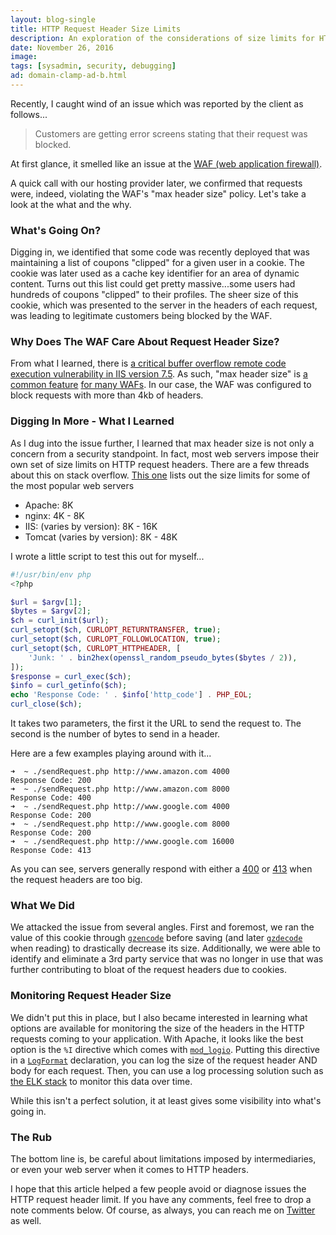 ```yaml
---
layout: blog-single
title: HTTP Request Header Size Limits
description: An exploration of the considerations of size limits for HTTP request headers
date: November 26, 2016
image:
tags: [sysadmin, security, debugging]
ad: domain-clamp-ad-b.html
---
```


Recently, I caught wind of an issue which was reported by the client as follows...

> Customers are getting error screens stating that their request was blocked.

At first glance, it smelled like an issue at the [WAF (web application firewall)](https://en.wikipedia.org/wiki/Web_application_firewall).

A quick call with our hosting provider later, we confirmed that requests were, indeed, violating the WAF's "max header size" policy. Let's take a look at the what and the why.

<!-- excerpt_separator -->

### What's Going On?

Digging in, we identified that some code was recently deployed that was maintaining a list of coupons "clipped" for a given user in a cookie. The cookie was later used as a cache key identifier for an area of dynamic content. Turns out this list could get pretty massive...some users had hundreds of coupons "clipped" to their profiles. The sheer size of this cookie, which was presented to the server in the headers of each request, was leading to legitimate customers being blocked by the WAF.

### Why Does The WAF Care About Request Header Size?

From what I learned, there is [a critical buffer overflow remote code execution vulnerability in IIS version 7.5](https://blogs.technet.microsoft.com/srd/2010/09/14/ms10-065-exploitability-of-the-iis-fastcgi-request-header-vulnerability/). As such, "max header size" is [a common feature](http://help.fortinet.com/fweb/537/Content/FortiWeb/fortiweb-admin/http_protocol_restraints.htm) [for many WAFs](https://campus.barracuda.com/product/webapplicationfirewall/article/WAF/ConfigReqLimits/). In our case, the WAF was configured to block requests with more than 4kb of headers.

### Digging In More - What I Learned

As I dug into the issue further, I learned that max header size is not only a concern from a security standpoint. In fact, most web servers impose their own set of size limits on HTTP request headers. There are a few threads about this on stack overflow. [This one](http://stackoverflow.com/questions/686217/maximum-on-http-header-values) lists out the size limits for some of the most popular web servers

- Apache: 8K
- nginx: 4K - 8K
- IIS: (varies by version): 8K - 16K
- Tomcat (varies by version): 8K - 48K

I wrote a little script to test this out for myself...

```php
#!/usr/bin/env php
<?php

$url = $argv[1];
$bytes = $argv[2];
$ch = curl_init($url);
curl_setopt($ch, CURLOPT_RETURNTRANSFER, true);
curl_setopt($ch, CURLOPT_FOLLOWLOCATION, true);
curl_setopt($ch, CURLOPT_HTTPHEADER, [
    'Junk: ' . bin2hex(openssl_random_pseudo_bytes($bytes / 2)),
]);
$response = curl_exec($ch);
$info = curl_getinfo($ch);
echo 'Response Code: ' . $info['http_code'] . PHP_EOL;
curl_close($ch);
```

It takes two parameters, the first it the URL to send the request to. The second is the number of bytes to send in a header.

Here are a few examples playing around with it...

```
➜  ~ ./sendRequest.php http://www.amazon.com 4000
Response Code: 200
➜  ~ ./sendRequest.php http://www.amazon.com 8000
Response Code: 400
➜  ~ ./sendRequest.php http://www.google.com 4000
Response Code: 200
➜  ~ ./sendRequest.php http://www.google.com 8000
Response Code: 200
➜  ~ ./sendRequest.php http://www.google.com 16000
Response Code: 413
```

As you can see, servers generally respond with either a [400](https://httpstatuses.com/400) or [413](https://httpstatuses.com/413) when the request headers are too big.

### What We Did

We attacked the issue from several angles. First and foremost, we ran the value of this cookie through [`gzencode`](http://php.net/manual/en/function.gzencode.php) before saving (and later [`gzdecode`](http://php.net/manual/en/function.gzdecode.php) when reading) to drastically decrease its size. Additionally, we were able to identify and eliminate a 3rd party service that was no longer in use that was further contributing to bloat of the request headers due to cookies.

### Monitoring Request Header Size

We didn't put this in place, but I also became interested in learning what options are available for monitoring the size of the headers in the HTTP requests coming to your application. With Apache, it looks like the best option is the `%I` directive which comes with [`mod_logio`](https://httpd.apache.org/docs/2.4/mod/mod_logio.html). Putting this directive in a [`LogFormat`](http://httpd.apache.org/docs/current/mod/mod_log_config.html#logformat) declaration, you can log the size of the request header AND body for each request. Then, you can use a log processing solution such as [the ELK stack](https://www.elastic.co/guide/index.html) to monitor this data over time. 

While this isn't a perfect solution, it at least gives some visibility into what's going in.

### The Rub

The bottom line is, be careful about limitations imposed by intermediaries, or even your web server when it comes to HTTP headers. 

I hope that this article helped a few people avoid or diagnose issues the HTTP request header limit. If you have any comments, feel free to drop a note comments below. Of course, as always, you can reach me on [Twitter](http://twitter.com/maxpchadwick) as well.
